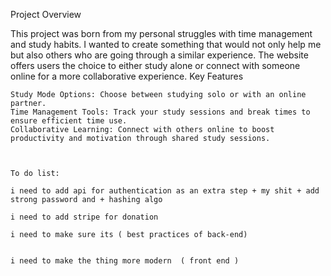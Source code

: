 Project Overview

This project was born from my personal struggles with time management and study habits. I wanted to create something that would not only help me but also others who are going through a similar experience. The website offers users the choice to either study alone or connect with someone online for a more collaborative experience.
Key Features

    Study Mode Options: Choose between studying solo or with an online partner.
    Time Management Tools: Track your study sessions and break times to ensure efficient time use.
    Collaborative Learning: Connect with others online to boost productivity and motivation through shared study sessions.



    To do list:

    i need to add api for authentication as an extra step + my shit + add strong password and + hashing algo

    i need to add stripe for donation 

    i need to make sure its ( best practices of back-end)
    

    i need to make the thing more modern  ( front end ) 
    